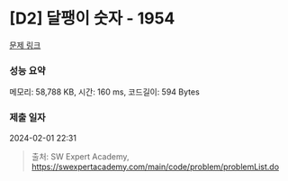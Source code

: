 # [D2] 달팽이 숫자 - 1954 

[문제 링크](https://swexpertacademy.com/main/code/problem/problemDetail.do?contestProbId=AV5PobmqAPoDFAUq) 

### 성능 요약

메모리: 58,788 KB, 시간: 160 ms, 코드길이: 594 Bytes

### 제출 일자

2024-02-01 22:31



> 출처: SW Expert Academy, https://swexpertacademy.com/main/code/problem/problemList.do